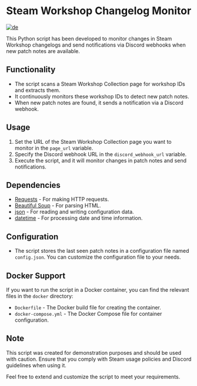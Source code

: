 # Steam Workshop Changelog Monitor
[![de](https://img.shields.io/badge/lang-de-yello)](https://github.com/SoulofSorrow/Steam-Patchnotes/blob/main/README.de.md)

This Python script has been developed to monitor changes in Steam Workshop changelogs and send notifications via Discord webhooks when new patch notes are available.

## Functionality

- The script scans a Steam Workshop Collection page for workshop IDs and extracts them.
- It continuously monitors these workshop IDs to detect new patch notes.
- When new patch notes are found, it sends a notification via a Discord webhook.

## Usage

1. Set the URL of the Steam Workshop Collection page you want to monitor in the `page_url` variable.
2. Specify the Discord webhook URL in the `discord_webhook_url` variable.
3. Execute the script, and it will monitor changes in patch notes and send notifications.

## Dependencies

- [Requests](https://docs.python-requests.org/en/latest/) - For making HTTP requests.
- [Beautiful Soup](https://www.crummy.com/software/BeautifulSoup/) - For parsing HTML.
- [json](https://docs.python.org/3/library/json.html) - For reading and writing configuration data.
- [datetime](https://docs.python.org/3/library/datetime.html) - For processing date and time information.

## Configuration

- The script stores the last seen patch notes in a configuration file named `config.json`. You can customize the configuration file to your needs.

## Docker Support

If you want to run the script in a Docker container, you can find the relevant files in the `docker` directory:
- `Dockerfile` - The Docker build file for creating the container.
- `docker-compose.yml` - The Docker Compose file for container configuration.

## Note

This script was created for demonstration purposes and should be used with caution. Ensure that you comply with Steam usage policies and Discord guidelines when using it.

Feel free to extend and customize the script to meet your requirements.
